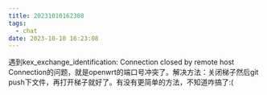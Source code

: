 ```yaml
---
title: 20231010162308
tags:
  - chat
date: 2023-10-10 16:23:08
---
```


遇到kex_exchange_identification: Connection closed by remote host Connection的问题，就是openwrt的端口号冲突了。解决方法：关闭梯子然后git push下文件，再打开梯子就好了。有没有更简单的方法，不知道咋搞了:(

